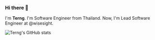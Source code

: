 ### Hi there 👋

I'm **Terng**. I'm Software Engineer from Thailand. Now, I'm Lead Software Engineer at @wisesight.

![Terng's GitHub stats](https://github-readme-stats.vercel.app/api?username=spksoft&count_private=true&show_icons=true&theme=radical)

